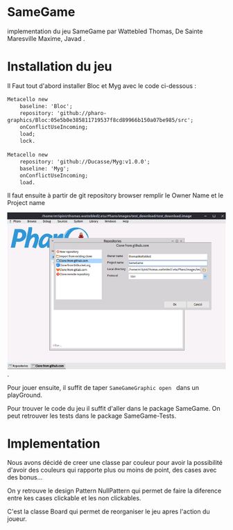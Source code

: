 # SameGame
implementation du jeu SameGame par Wattebled Thomas, De Sainte Maresville Maxime, Javad .

# Installation du jeu 

Il Faut tout d'abord installer Bloc et Myg avec le code ci-dessous :

``` smalltalk 
Metacello new
    baseline: 'Bloc';
    repository: 'github://pharo-graphics/Bloc:05e5b0e385811719537f8cd89966b150a07be985/src';
    onConflictUseIncoming;
    load;
    lock.

Metacello new
    repository: 'github://Ducasse/Myg:v1.0.0';
    baseline: 'Myg';
    onConflictUseIncoming;
    load.
```

Il faut ensuite à partir de git repository browser remplir le Owner Name et le Project name

![Alt text](image.png).

Pour jouer ensuite, il suffit de taper ```SameGameGraphic open ``` dans un playGround.

Pour trouver le code du jeu il suffit d'aller dans le package SameGame.
On peut retrouver les tests dans le package SameGame-Tests.

# Implementation

Nous avons décidé de creer une classe par couleur pour avoir la possibilité d'avoir des couleurs qui rapporte plus ou moins de point, des cases avec des bonus...

On y retrouve le design Pattern NullPattern qui permet de faire la diference entre kes cases clickable et les non clickables.

C'est la classe Board qui permet de reorganiser le jeu apres l'action du joueur.



